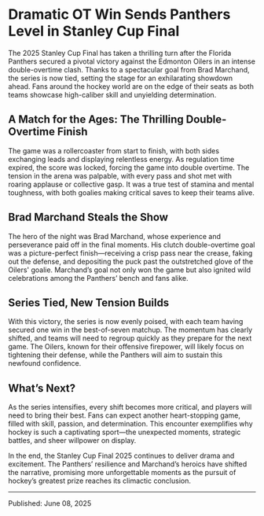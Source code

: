 # Dramatic OT Win Sends Panthers Level in Stanley Cup Final  

The 2025 Stanley Cup Final has taken a thrilling turn after the Florida Panthers secured a pivotal victory against the Edmonton Oilers in an intense double-overtime clash. Thanks to a spectacular goal from Brad Marchand, the series is now tied, setting the stage for an exhilarating showdown ahead. Fans around the hockey world are on the edge of their seats as both teams showcase high-caliber skill and unyielding determination.

## A Match for the Ages: The Thrilling Double-Overtime Finish

The game was a rollercoaster from start to finish, with both sides exchanging leads and displaying relentless energy. As regulation time expired, the score was locked, forcing the game into double overtime. The tension in the arena was palpable, with every pass and shot met with roaring applause or collective gasp. It was a true test of stamina and mental toughness, with both goalies making critical saves to keep their teams alive.

## Brad Marchand Steals the Show

The hero of the night was Brad Marchand, whose experience and perseverance paid off in the final moments. His clutch double-overtime goal was a picture-perfect finish—receiving a crisp pass near the crease, faking out the defense, and depositing the puck past the outstretched glove of the Oilers' goalie. Marchand’s goal not only won the game but also ignited wild celebrations among the Panthers’ bench and fans alike.

## Series Tied, New Tension Builds

With this victory, the series is now evenly poised, with each team having secured one win in the best-of-seven matchup. The momentum has clearly shifted, and teams will need to regroup quickly as they prepare for the next game. The Oilers, known for their offensive firepower, will likely focus on tightening their defense, while the Panthers will aim to sustain this newfound confidence.

## What’s Next?

As the series intensifies, every shift becomes more critical, and players will need to bring their best. Fans can expect another heart-stopping game, filled with skill, passion, and determination. This encounter exemplifies why hockey is such a captivating sport—the unexpected moments, strategic battles, and sheer willpower on display.

In the end, the Stanley Cup Final 2025 continues to deliver drama and excitement. The Panthers’ resilience and Marchand’s heroics have shifted the narrative, promising more unforgettable moments as the pursuit of hockey’s greatest prize reaches its climactic conclusion.

---

Published: June 08, 2025
